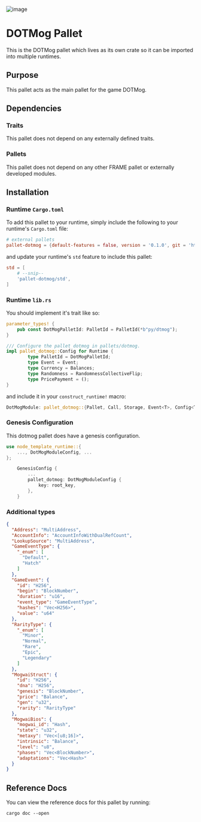 ![image](https://user-images.githubusercontent.com/17710198/120896646-c3bc0900-c622-11eb-9a9e-9638c2fc4698.png)

# DOTMog Pallet

This is the DOTMog pallet which lives as its own crate so it can be imported into multiple runtimes.

## Purpose

This pallet acts as the main pallet for the game DOTMog.

## Dependencies

### Traits

This pallet does not depend on any externally defined traits.

### Pallets

This pallet does not depend on any other FRAME pallet or externally developed modules.

## Installation

### Runtime `Cargo.toml`

To add this pallet to your runtime, simply include the following to your runtime's `Cargo.toml` file:

```TOML
# external pallets
pallet-dotmog = {default-features = false, version = '0.1.0', git = 'https://github.com/dotmog/pallet-dotmog.git'}
```

and update your runtime's `std` feature to include this pallet:

```TOML
std = [
    # --snip--
    'pallet-dotmog/std',
]
```

### Runtime `lib.rs`

You should implement it's trait like so:

```rust
parameter_types! {
	pub const DotMogPalletId: PalletId = PalletId(*b"py/dtmog");
}

/// Configure the pallet dotmog in pallets/dotmog.
impl pallet_dotmog::Config for Runtime {
		type PalletId = DotMogPalletId;
		type Event = Event;
		type Currency = Balances;
		type Randomness = RandomnessCollectiveFlip;
		type PricePayment = ();
}
```

and include it in your `construct_runtime!` macro:
```rust
DotMogModule: pallet_dotmog::{Pallet, Call, Storage, Event<T>, Config<T>},
```

### Genesis Configuration

This dotmog pallet does have a genesis configuration.

```rust
use node_template_runtime::{
	..., DotMogModuleConfig, ...
};
```

```rust
	GenesisConfig {
		...
		pallet_dotmog: DotMogModuleConfig {
			key: root_key,
		},
	}
```

### Additional types

```json
{
  "Address": "MultiAddress",
  "AccountInfo": "AccountInfoWithDualRefCount",
  "LookupSource": "MultiAddress",
  "GameEventType": {
    "_enum": [
      "Default",
      "Hatch"
    ]
  },
  "GameEvent": {
    "id": "H256",
    "begin": "BlockNumber",
    "duration": "u16",
    "event_type": "GameEventType",
    "hashes": "Vec<H256>",
    "value": "u64"
  },
  "RarityType": {
    "_enum": [
      "Minor",
      "Normal",
      "Rare",
      "Epic",
      "Legendary"
    ]
  },
  "MogwaiStruct": {
    "id": "H256",
    "dna": "H256",
    "genesis": "BlockNumber",
    "price": "Balance",
    "gen": "u32",
    "rarity": "RarityType"
  },
  "MogwaiBios": {
    "mogwai_id": "Hash",
    "state": "u32",
    "metaxy": "Vec<[u8;16]>",
    "intrinsic": "Balance",
    "level": "u8",
    "phases": "Vec<BlockNumber>",
    "adaptations": "Vec<Hash>"
  }
}
```

## Reference Docs

You can view the reference docs for this pallet by running:

```
cargo doc --open
```
